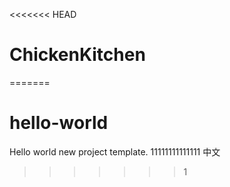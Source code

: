 <<<<<<< HEAD
# ChickenKitchen
=======
# hello-world
Hello world new project template.
11111111111111
中文
>>>>>>> 1
